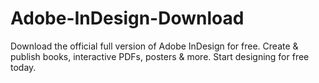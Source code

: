 # Adobe-InDesign-Download
Download the official full version of Adobe InDesign for free. Create &amp; publish books, interactive PDFs, posters &amp; more. Start designing for free today.
